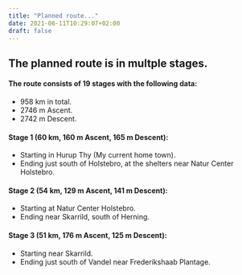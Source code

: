 ```yaml
---
title: "Planned route..."
date: 2021-06-11T10:29:07+02:00
draft: false
---
```


## The planned route is in multple stages.

#### The route consists of 19 stages with the following data:

- 958 km in total.
- 2746 m Ascent.
- 2742 m Descent.

#### Stage 1 (60 km, 160 m Ascent, 165 m Descent):

- Starting in Hurup Thy (My current home town).
- Ending just south of Holstebro, at the shelters near Natur Center Holstebro.

#### Stage 2 (54 km, 129 m Ascent, 141 m Descent):

- Starting at Natur Center Holstebro.
- Ending near Skarrild, south of Herning.

#### Stage 3 (51 km, 176 m Ascent, 125 m Descent):

- Starting near Skarrild.
- Ending just south of Vandel near Frederikshaab Plantage.